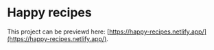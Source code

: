 # Happy recipes

This project can be previewd here: [https://happy-recipes.netlify.app/](https://happy-recipes.netlify.app/).
